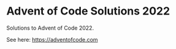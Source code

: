 # Advent of Code Solutions 2022

Solutions to Advent of Code 2022.

See here: https://adventofcode.com
